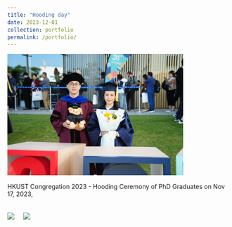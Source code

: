 ```yaml
---
title: "Hooding day"
date: 2023-12-01
collection: portfolio
permalink: /portfolio/
---
```


<div style="display: flex; flex-wrap: wrap; gap: 20px;">
  <div>
    <img src="/images/Photo1.png" style="max-width: 400px; max-height: 300px;">
    <p> HKUST Congregation 2023 - Hooding Ceremony of PhD Graduates on Nov 17, 2023, </p>
  </div>
  <div>
    <img src="/images/Photo2.jpg" style="max-width: 400px; max-height: 300px;">
  </div>
  <div>
    <img src="/images/Photo3.jpg" style="max-width: 400px; max-height: 300px;">
  </div>
</div>
